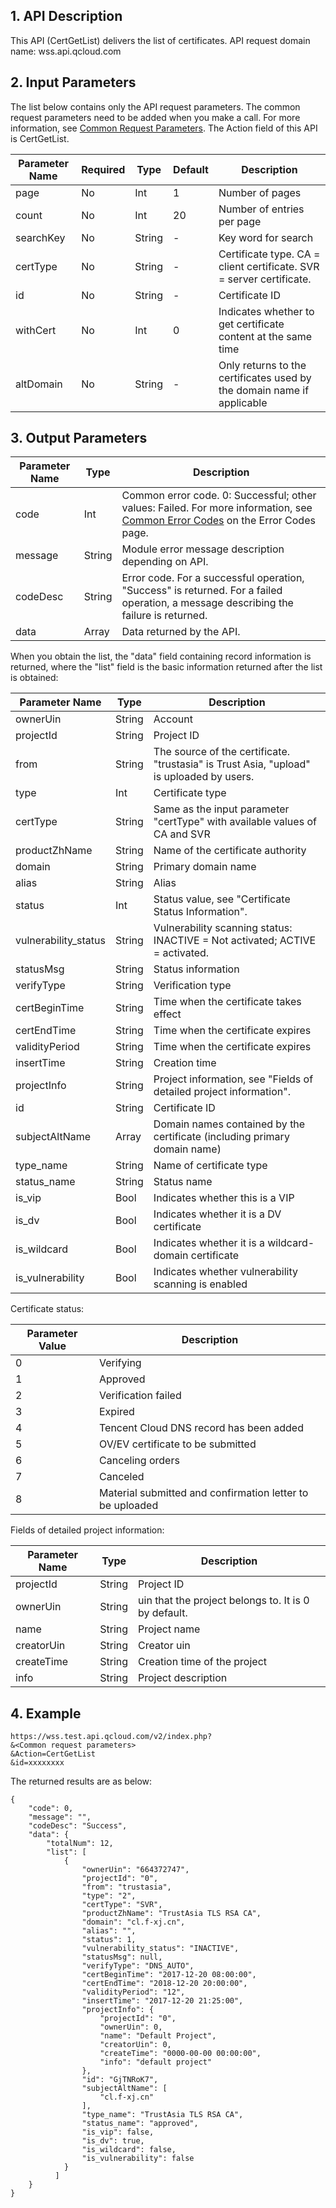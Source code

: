 ## 1. API Description
This API (CertGetList) delivers the list of certificates.
API request domain name: wss.api.qcloud.com

## 2. Input Parameters
The list below contains only the API request parameters. The common request parameters need to be added when you make a call. For more information, see <a href="https://intl.cloud.tencent.com/document/api/377/4153" title="Common Request Parameters">Common Request Parameters</a>. The Action field of this API is CertGetList.  

| Parameter Name | Required | Type | Default | Description |
|---------|---------|---------|---------|---------|
| page | No | Int | 1 | Number of pages |
| count | No | Int | 20 | Number of entries per page |
| searchKey | No | String |- | Key word for search |
| certType | No | String |- | Certificate type. CA = client certificate. SVR = server certificate. |
| id | No | String |- | Certificate ID |
| withCert | No | Int | 0 | Indicates whether to get certificate content at the same time |
| altDomain | No | String |- | Only returns to the certificates used by the domain name if applicable |

## 3. Output Parameters

| Parameter Name | Type | Description |
|---------|---------|---------|
| code | Int | Common error code. 0: Successful; other values: Failed. For more information, see <a href="https://intl.cloud.tencent.com/document/product/377/8946" title="Common Error Codes">Common Error Codes</a> on the Error Codes page. |
| message | String | Module error message description depending on API. |
| codeDesc | String | Error code. For a successful operation, "Success" is returned. For a failed operation, a message describing the failure is returned. |
| data | Array | Data returned by the API. |

When you obtain the list, the "data" field containing record information is returned, where the "list" field is the basic information returned after the list is obtained:

| Parameter Name | Type | Description |
|---------|---------|---------|
| ownerUin | String | Account |
| projectId | String | Project ID |
| from | String | The source of the certificate. "trustasia" is Trust Asia, "upload" is uploaded by users. |
| type | Int | Certificate type |
| certType | String | Same as the input parameter "certType" with available values of CA and SVR |
| productZhName | String | Name of the certificate authority |
| domain | String | Primary domain name |
| alias | String | Alias |
| status | Int | Status value, see "Certificate Status Information". |
| vulnerability_status | String | Vulnerability scanning status: INACTIVE = Not activated; ACTIVE = activated. |
| statusMsg | String | Status information |
| verifyType | String | Verification type |
| certBeginTime | String | Time when the certificate takes effect |
| certEndTime | String | Time when the certificate expires |
| validityPeriod | String | Time when the certificate expires |
| insertTime | String | Creation time |
| projectInfo | String | Project information, see "Fields of detailed project information". |
| id | String | Certificate ID |
| subjectAltName | Array | Domain names contained by the certificate (including primary domain name) |
| type_name | String | Name of certificate type |
| status_name | String | Status name |
| is_vip | Bool | Indicates whether this is a VIP |
| is_dv | Bool | Indicates whether it is a DV certificate |
| is_wildcard | Bool | Indicates whether it is a wildcard-domain certificate |
| is_vulnerability | Bool | Indicates whether vulnerability scanning is enabled |

Certificate status:

| Parameter Value | Description |
|---------|---------|
| 0 | Verifying |
| 1 | Approved |
| 2 | Verification failed |
| 3 | Expired |
| 4 | Tencent Cloud DNS record has been added |
| 5 | OV/EV certificate to be submitted |
| 6 | Canceling orders |
| 7 | Canceled |
| 8 | Material submitted and confirmation letter to be uploaded |


Fields of detailed project information:

| Parameter Name | Type | Description |
|---------|---------|---------|
| projectId | String | Project ID |
| ownerUin | String | uin that the project belongs to. It is 0 by default. |
| name | String | Project name |
| creatorUin | String | Creator uin |
| createTime | String | Creation time of the project |
| info | String | Project description |

## 4. Example
```
https://wss.test.api.qcloud.com/v2/index.php?
&<Common request parameters>
&Action=CertGetList
&id=xxxxxxxx
```
The returned results are as below:

```
{
    "code": 0,
    "message": "",
    "codeDesc": "Success",
    "data": {
        "totalNum": 12,
        "list": [
            {
                "ownerUin": "664372747",
                "projectId": "0",
                "from": "trustasia",
                "type": "2",
                "certType": "SVR",
                "productZhName": "TrustAsia TLS RSA CA",
                "domain": "cl.f-xj.cn",
                "alias": "",
                "status": 1,
                "vulnerability_status": "INACTIVE",
                "statusMsg": null,
                "verifyType": "DNS_AUTO",
                "certBeginTime": "2017-12-20 08:00:00",
                "certEndTime": "2018-12-20 20:00:00",
                "validityPeriod": "12",
                "insertTime": "2017-12-20 21:25:00",
                "projectInfo": {
                    "projectId": "0",
                    "ownerUin": 0,
                    "name": "Default Project",
                    "creatorUin": 0,
                    "createTime": "0000-00-00 00:00:00",
                    "info": "default project"
                },
                "id": "GjTNRoK7",
                "subjectAltName": [
                    "cl.f-xj.cn"
                ],
                "type_name": "TrustAsia TLS RSA CA",
                "status_name": "approved",
                "is_vip": false,
                "is_dv": true,
                "is_wildcard": false,
                "is_vulnerability": false
            }
          ]
    }
}  

```
